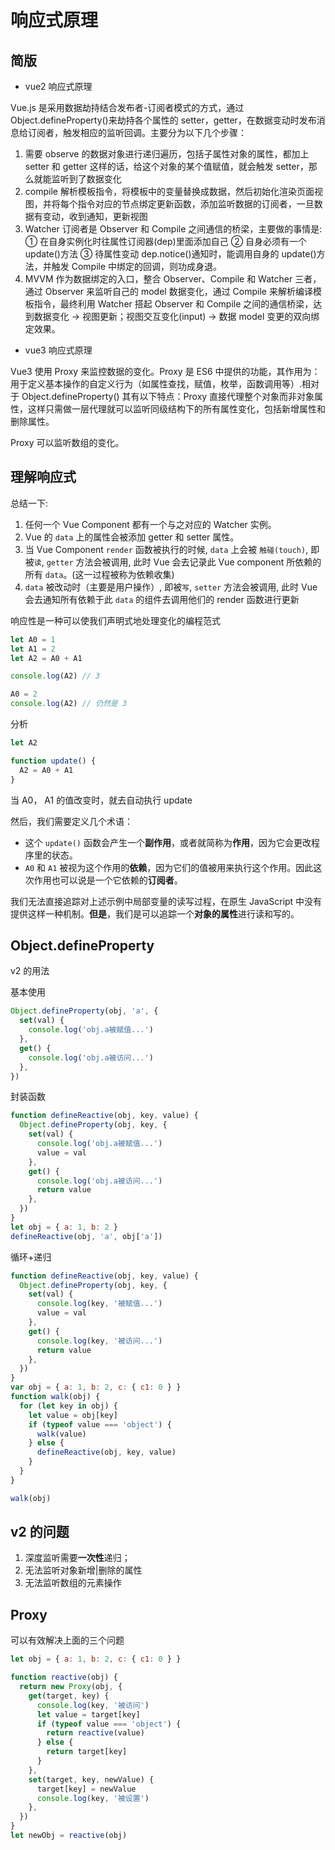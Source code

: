 # 响应式原理

## 简版

+   vue2 响应式原理

Vue.js 是采用数据劫持结合发布者-订阅者模式的方式，通过 Object.defineProperty()来劫持各个属性的 setter，getter，在数据变动时发布消息给订阅者，触发相应的监听回调。主要分为以下几个步骤：

1.  需要 observe 的数据对象进行递归遍历，包括子属性对象的属性，都加上 setter 和 getter 这样的话，给这个对象的某个值赋值，就会触发 setter，那么就能监听到了数据变化
2.  compile 解析模板指令，将模板中的变量替换成数据，然后初始化渲染页面视图，并将每个指令对应的节点绑定更新函数，添加监听数据的订阅者，一旦数据有变动，收到通知，更新视图
3.  Watcher 订阅者是 Observer 和 Compile 之间通信的桥梁，主要做的事情是: ① 在自身实例化时往属性订阅器(dep)里面添加自己 ② 自身必须有一个 update()方法 ③ 待属性变动 dep.notice()通知时，能调用自身的 update()方法，并触发 Compile 中绑定的回调，则功成身退。
4.  MVVM 作为数据绑定的入口，整合 Observer、Compile 和 Watcher 三者，通过 Observer 来监听自己的 model 数据变化，通过 Compile 来解析编译模板指令，最终利用 Watcher 搭起 Observer 和 Compile 之间的通信桥梁，达到数据变化 -> 视图更新；视图交互变化(input) -> 数据 model 变更的双向绑定效果。

+   vue3 响应式原理

Vue3 使用 Proxy 来监控数据的变化。Proxy 是 ES6 中提供的功能，其作用为：用于定义基本操作的自定义行为（如属性查找，赋值，枚举，函数调用等）.相对于 Object.defineProperty() 其有以下特点：Proxy 直接代理整个对象而非对象属性，这样只需做一层代理就可以监听同级结构下的所有属性变化，包括新增属性和删除属性。

Proxy 可以监听数组的变化。

## 理解响应式

总结一下:

1.  任何一个 Vue Component 都有一个与之对应的 Watcher 实例。
2.  Vue 的 `data` 上的属性会被添加 getter 和 setter 属性。
3.  当 Vue Component `render` 函数被执行的时候, `data` 上会被 `触碰(touch)`, 即被`读`, `getter` 方法会被调用, 此时 Vue 会去记录此 Vue component 所依赖的所有 `data`。(这一过程被称为依赖收集)
4.  `data` 被改动时（主要是用户操作）, 即被`写`, `setter` 方法会被调用, 此时 Vue 会去通知所有依赖于此 `data` 的组件去调用他们的 render 函数进行更新

响应性是一种可以使我们声明式地处理变化的编程范式

```js
let A0 = 1
let A1 = 2
let A2 = A0 + A1

console.log(A2) // 3

A0 = 2
console.log(A2) // 仍然是 3
```
分析

```js
let A2

function update() {
  A2 = A0 + A1
}
```
当 A0， A1 的值改变时，就去自动执行 update

然后，我们需要定义几个术语：

+   这个 `update()` 函数会产生一个**副作用**，或者就简称为**作用**，因为它会更改程序里的状态。
+   `A0` 和 `A1` 被视为这个作用的**依赖**，因为它们的值被用来执行这个作用。因此这次作用也可以说是一个它依赖的**订阅者**。

我们无法直接追踪对上述示例中局部变量的读写过程，在原生 JavaScript 中没有提供这样一种机制。**但是**，我们是可以追踪一个**对象的属性**进行读和写的。

## Object.defineProperty

v2 的用法

基本使用

```js
Object.defineProperty(obj, 'a', {
  set(val) {
    console.log('obj.a被赋值...')
  },
  get() {
    console.log('obj.a被访问...')
  },
})
```
封装函数

```js
function defineReactive(obj, key, value) {
  Object.defineProperty(obj, key, {
    set(val) {
      console.log('obj.a被赋值...')
      value = val
    },
    get() {
      console.log('obj.a被访问...')
      return value
    },
  })
}
let obj = { a: 1, b: 2 }
defineReactive(obj, 'a', obj['a'])
```
循环+递归

```js
function defineReactive(obj, key, value) {
  Object.defineProperty(obj, key, {
    set(val) {
      console.log(key, '被赋值...')
      value = val
    },
    get() {
      console.log(key, '被访问...')
      return value
    },
  })
}
var obj = { a: 1, b: 2, c: { c1: 0 } }
function walk(obj) {
  for (let key in obj) {
    let value = obj[key]
    if (typeof value === 'object') {
      walk(value)
    } else {
      defineReactive(obj, key, value)
    }
  }
}

walk(obj)
```
## v2 的问题

1.  深度监听需要**一次性**递归；
2.  无法监听对象新增|删除的属性
3.  无法监听数组的元素操作

## Proxy

可以有效解决上面的三个问题

```js
let obj = { a: 1, b: 2, c: { c1: 0 } }

function reactive(obj) {
  return new Proxy(obj, {
    get(target, key) {
      console.log(key, '被访问')
      let value = target[key]
      if (typeof value === 'object') {
        return reactive(value)
      } else {
        return target[key]
      }
    },
    set(target, key, newValue) {
      target[key] = newValue
      console.log(key, '被设置')
    },
  })
}
let newObj = reactive(obj)
```
